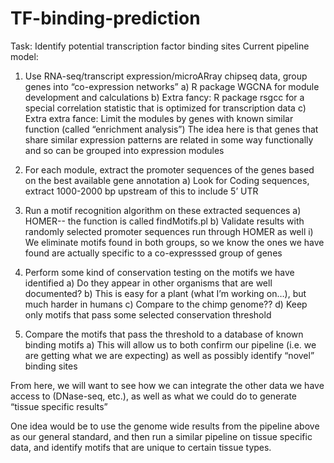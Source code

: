 # TF-binding-prediction

Task: Identify potential transcription factor binding sites
Current pipeline model:
1. Use RNA-seq/transcript expression/microARray chipseq data, group genes into “co-expression networks”
  a) R package WGCNA for module development and calculations
  b) Extra fancy: R package rsgcc for a special correlation statistic that is optimized for transcription data
  c) Extra extra fance: Limit the modules by genes with known similar function (called “enrichment analysis”)
The idea here is that genes that share similar expression patterns are related in some way functionally and so can be grouped into expression modules

2. For each module, extract the promoter sequences of the genes based on the best available gene annotation
  a) Look for Coding sequences, extract 1000-2000 bp upstream of this to include 5’ UTR

3. Run a motif recognition algorithm on these extracted sequences
  a) HOMER-- the function is called findMotifs.pl
  b) Validate results with randomly selected promoter sequences run through HOMER as well
    i) We eliminate motifs found in both groups, so we know the ones we have found are actually specific to a co-expresssed group of genes

4. Perform some kind of conservation testing on the motifs we have identified
  a) Do they appear in other organisms that are well documented?
  b) This is easy for a plant (what I’m working on…), but much harder in humans
  c) Compare to the chimp genome??
  d) Keep only motifs that pass some selected conservation threshold

5. Compare the motifs that pass the threshold to a database of known binding motifs
  a) This will allow us to both confirm our pipeline (i.e. we are getting what we are expecting) as well as possibly identify “novel” binding sites

From here, we will want to see how we can integrate the other data we have access to (DNase-seq, etc.), as well as what we could do to generate “tissue specific results”

One idea would be to use the genome wide results from the pipeline above as our general standard, and then run a similar pipeline on tissue specific data, and identify motifs that are unique to certain tissue types.

